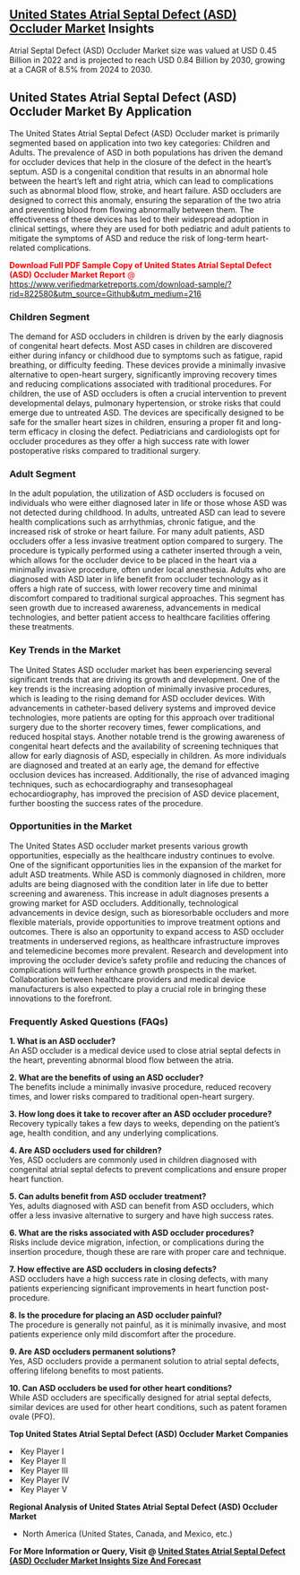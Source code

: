 <h2><a href="https://www.verifiedmarketreports.com/download-sample/?rid=822580&amp;utm_source=Github&amp;utm_medium=216" target="_blank">United States Atrial Septal Defect (ASD) Occluder Market</a> Insights</h2><p>Atrial Septal Defect (ASD) Occluder Market size was valued at USD 0.45 Billion in 2022 and is projected to reach USD 0.84 Billion by 2030, growing at a CAGR of 8.5% from 2024 to 2030.</p><p><h2>United States Atrial Septal Defect (ASD) Occluder Market By Application</h2><p>The United States Atrial Septal Defect (ASD) Occluder market is primarily segmented based on application into two key categories: Children and Adults. The prevalence of ASD in both populations has driven the demand for occluder devices that help in the closure of the defect in the heart’s septum. ASD is a congenital condition that results in an abnormal hole between the heart’s left and right atria, which can lead to complications such as abnormal blood flow, stroke, and heart failure. ASD occluders are designed to correct this anomaly, ensuring the separation of the two atria and preventing blood from flowing abnormally between them. The effectiveness of these devices has led to their widespread adoption in clinical settings, where they are used for both pediatric and adult patients to mitigate the symptoms of ASD and reduce the risk of long-term heart-related complications.<p><span class=""><span style="color: #ff0000;"><strong>Download Full PDF Sample Copy of United States Atrial Septal Defect (ASD) Occluder Market Report</strong> @ </span><a href="https://www.verifiedmarketreports.com/download-sample/?rid=822580&amp;utm_source=Github&amp;utm_medium=216" target="_blank">https://www.verifiedmarketreports.com/download-sample/?rid=822580&amp;utm_source=Github&amp;utm_medium=216</a></span></p><h3>Children Segment</h3><p>The demand for ASD occluders in children is driven by the early diagnosis of congenital heart defects. Most ASD cases in children are discovered either during infancy or childhood due to symptoms such as fatigue, rapid breathing, or difficulty feeding. These devices provide a minimally invasive alternative to open-heart surgery, significantly improving recovery times and reducing complications associated with traditional procedures. For children, the use of ASD occluders is often a crucial intervention to prevent developmental delays, pulmonary hypertension, or stroke risks that could emerge due to untreated ASD. The devices are specifically designed to be safe for the smaller heart sizes in children, ensuring a proper fit and long-term efficacy in closing the defect. Pediatricians and cardiologists opt for occluder procedures as they offer a high success rate with lower postoperative risks compared to traditional surgery.<h3>Adult Segment</h3><p>In the adult population, the utilization of ASD occluders is focused on individuals who were either diagnosed later in life or those whose ASD was not detected during childhood. In adults, untreated ASD can lead to severe health complications such as arrhythmias, chronic fatigue, and the increased risk of stroke or heart failure. For many adult patients, ASD occluders offer a less invasive treatment option compared to surgery. The procedure is typically performed using a catheter inserted through a vein, which allows for the occluder device to be placed in the heart via a minimally invasive procedure, often under local anesthesia. Adults who are diagnosed with ASD later in life benefit from occluder technology as it offers a high rate of success, with lower recovery time and minimal discomfort compared to traditional surgical approaches. This segment has seen growth due to increased awareness, advancements in medical technologies, and better patient access to healthcare facilities offering these treatments.<h3>Key Trends in the Market</h3><p>The United States ASD occluder market has been experiencing several significant trends that are driving its growth and development. One of the key trends is the increasing adoption of minimally invasive procedures, which is leading to the rising demand for ASD occluder devices. With advancements in catheter-based delivery systems and improved device technologies, more patients are opting for this approach over traditional surgery due to the shorter recovery times, fewer complications, and reduced hospital stays. Another notable trend is the growing awareness of congenital heart defects and the availability of screening techniques that allow for early diagnosis of ASD, especially in children. As more individuals are diagnosed and treated at an early age, the demand for effective occlusion devices has increased. Additionally, the rise of advanced imaging techniques, such as echocardiography and transesophageal echocardiography, has improved the precision of ASD device placement, further boosting the success rates of the procedure.<h3>Opportunities in the Market</h3><p>The United States ASD occluder market presents various growth opportunities, especially as the healthcare industry continues to evolve. One of the significant opportunities lies in the expansion of the market for adult ASD treatments. While ASD is commonly diagnosed in children, more adults are being diagnosed with the condition later in life due to better screening and awareness. This increase in adult diagnoses presents a growing market for ASD occluders. Additionally, technological advancements in device design, such as bioresorbable occluders and more flexible materials, provide opportunities to improve treatment options and outcomes. There is also an opportunity to expand access to ASD occluder treatments in underserved regions, as healthcare infrastructure improves and telemedicine becomes more prevalent. Research and development into improving the occluder device’s safety profile and reducing the chances of complications will further enhance growth prospects in the market. Collaboration between healthcare providers and medical device manufacturers is also expected to play a crucial role in bringing these innovations to the forefront.<h3>Frequently Asked Questions (FAQs)</h3><p><strong>1. What is an ASD occluder?</strong><br>An ASD occluder is a medical device used to close atrial septal defects in the heart, preventing abnormal blood flow between the atria.</p><p><strong>2. What are the benefits of using an ASD occluder?</strong><br>The benefits include a minimally invasive procedure, reduced recovery times, and lower risks compared to traditional open-heart surgery.</p><p><strong>3. How long does it take to recover after an ASD occluder procedure?</strong><br>Recovery typically takes a few days to weeks, depending on the patient’s age, health condition, and any underlying complications.</p><p><strong>4. Are ASD occluders used for children?</strong><br>Yes, ASD occluders are commonly used in children diagnosed with congenital atrial septal defects to prevent complications and ensure proper heart function.</p><p><strong>5. Can adults benefit from ASD occluder treatment?</strong><br>Yes, adults diagnosed with ASD can benefit from ASD occluders, which offer a less invasive alternative to surgery and have high success rates.</p><p><strong>6. What are the risks associated with ASD occluder procedures?</strong><br>Risks include device migration, infection, or complications during the insertion procedure, though these are rare with proper care and technique.</p><p><strong>7. How effective are ASD occluders in closing defects?</strong><br>ASD occluders have a high success rate in closing defects, with many patients experiencing significant improvements in heart function post-procedure.</p><p><strong>8. Is the procedure for placing an ASD occluder painful?</strong><br>The procedure is generally not painful, as it is minimally invasive, and most patients experience only mild discomfort after the procedure.</p><p><strong>9. Are ASD occluders permanent solutions?</strong><br>Yes, ASD occluders provide a permanent solution to atrial septal defects, offering lifelong benefits to most patients.</p><p><strong>10. Can ASD occluders be used for other heart conditions?</strong><br>While ASD occluders are specifically designed for atrial septal defects, similar devices are used for other heart conditions, such as patent foramen ovale (PFO).</p></p><p><strong>Top United States Atrial Septal Defect (ASD) Occluder Market Companies</strong></p><div data-test-id=""><p><li>Key Player I</li><li> Key Player II</li><li> Key Player III</li><li> Key Player IV</li><li> Key Player V</li></p><div><strong>Regional Analysis of&nbsp;United States Atrial Septal Defect (ASD) Occluder Market</strong></div><ul><li dir="ltr"><p dir="ltr">North America&nbsp;(United States, Canada, and Mexico, etc.)</p></li></ul><p><strong>For More Information or Query, Visit @&nbsp;</strong><strong><a href="https://www.verifiedmarketreports.com/product/atrial-septal-defect-asd-occluder-market/?utm_source=Github&amp;utm_medium=216" target="_blank">United States Atrial Septal Defect (ASD) Occluder Market Insights Size And Forecast</a></strong></p></div>
